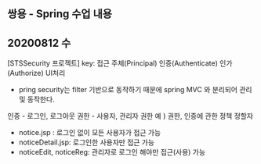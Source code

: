 ## 쌍용 - Spring 수업 내용

## 20200812 수

[STSSecurity 프로젝트]
key: 접근 주체(Principal) 인증(Authenticate) 인가(Authorize) UI처리

- pring security는 filter 기반으로 동작하기 때문에 spring MVC 와 분리되어 관리 및 동작한다.

인증 - 로그인, 로그아웃
권한 - 사용자, 관리자 권한
예 ) 권한, 인증에 관한 정책 정할자

- notice.jsp : 로그인 없이 모든 사용자가 접근 가능
- noticeDetail.jsp: 로그인한 사용자만 접근 가능
- noticeEdit, noticeReg: 관리자로 로그인 해야만 접근(사용) 가능
